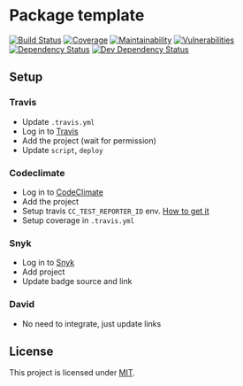 # Package template
[![Build Status](https://img.shields.io/travis/com/AckeeCZ/node-acl/master.svg?style=flat-square)](https://travis-ci.com/AckeeCZ/node-acl)
[![Coverage](https://img.shields.io/codeclimate/coverage/AckeeCZ/node-acl.svg?style=flat-square)](https://codeclimate.com/github/AckeeCZ/node-acl)
[![Maintainability](https://img.shields.io/codeclimate/maintainability/AckeeCZ/node-acl.svg?style=flat-square)](https://codeclimate.com/github/AckeeCZ/node-acl)
[![Vulnerabilities](https://img.shields.io/snyk/vulnerabilities/github/AckeeCZ/node-acl.svg?style=flat-square)](https://snyk.io/test/github/AckeeCZ/node-acl?targetFile=package.json)
[![Dependency Status](https://img.shields.io/david/AckeeCZ/node-acl.svg?style=flat-square)](https://david-dm.org/AckeeCZ/node-acl)
[![Dev Dependency Status](https://img.shields.io/david/dev/AckeeCZ/node-acl.svg?style=flat-square)](https://david-dm.org/AckeeCZ/node-acl?type=dev)

## Setup

### Travis
- Update `.travis.yml`
- Log in to [Travis](https://travis-ci.com)
- Add the project (wait for permission)
- Update `script`, `deploy`

### Codeclimate
- Log in to [CodeClimate](https://codeclimate.com/oss/dashboard)
- Add the project
- Setup travis `CC_TEST_REPORTER_ID` env. [How to get it](https://docs.codeclimate.com/docs/finding-your-test-coverage-token)
- Setup coverage in `.travis.yml`


### Snyk
- Log in to [Snyk](https://app.snyk.io)
- Add project
- Update badge source and link

### David
- No need to integrate, just update links

## License

This project is licensed under [MIT](./LICENSE).
